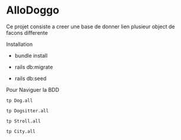 # AlloDoggo

Ce projet consiste a creer une base de donner lien plusieur object de facons differente

Installation

* bundle install

* rails db:migrate

* rails db:seed

Pour Naviguer la BDD

`tp Dog.all`

`tp Dogsitter.all`

`tp Stroll.all`

`tp City.all`
